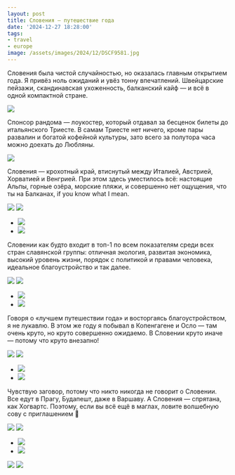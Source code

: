 ```yaml
---
layout: post
title: Словения — путешествие года
date: '2024-12-27 18:28:00'
tags:
- travel
- europe
image: /assets/images/2024/12/DSCF9581.jpg
---
```


Словения была чистой случайностью, но оказалась главным открытием года. Я привёз ноль ожиданий и увёз тонну впечатлений. Швейцарские пейзажи, скандинавская ухоженность, балканский кайф — и всё в одной компактной стране.

![](/assets/images/2024/12/DSCF9581.jpg)


Спонсор рандома — лоукостер, который отдавал за бесценок билеты до итальянского Триесте. В самам Триесте нет ничего, кроме пары развалин и богатой кофейной культуры, зато всего за полутора часа можно доехать до Любляны.

![](/assets/images/2024/12/DSCF9381.jpg)

Словения — крохотный край, втиснутый между Италией, Австрией, Хорватией и Венгрией. При этом здесь уместилось всё: настоящие Альпы, горные озёра, морские пляжи, и совершенно нет ощущения, что ты на Балканах, if you know what I mean.

![](/assets/images/2024/12/DSCF9652.jpg)
![](/assets/images/2024/12/DSCF9480.jpg)
- ![](/assets/images/2024/12/DSCF9461.jpg)
- ![](/assets/images/2024/12/DSCF9756.jpg)

Словении как будто входит в топ-1 по всем показателям среди всех стран славянской группы: отличная экология, развитая экономика, высокий уровень жизни, порядок с политикой и правами человека, идеальное благоустройство и так далее.

![](/assets/images/2024/12/DSCF9614.jpg)
![](/assets/images/2024/12/DSCF9492.jpg)
- ![](/assets/images/2024/12/DSCF9457.jpg)
- ![](/assets/images/2024/12/DSCF9485.jpg)

Говоря о «лучшем путешествии года» и восторгаясь благоустройством, я не лукавлю. В этом же году я побывал в Копенгагене и Осло — там очень круто, но круто совершенно ожидаемо. В Словении круто иначе — потому что круто внезапно!

![](/assets/images/2024/12/DSCF9620.jpg)
![](/assets/images/2024/12/DSCF9433.jpg)
- ![](/assets/images/2024/12/DSCF9434.jpg)
- ![](/assets/images/2024/12/DSCF9441.jpg)

Чувствую заговор, потому что никто никогда не говорит о Словении. Все едут в Прагу, Будапешт, даже в Варшаву. А Словения — спрятана, как Хогвартс. Поэтому, если вы всё ещё в маглах, ловите волшебную сову с приглашением 🦉

![](/assets/images/2024/12/DSCF9629.jpg)
![](/assets/images/2024/12/DSCF9401.jpg)
- ![](/assets/images/2024/12/DSCF9417.jpg)
- ![](/assets/images/2024/12/DSCF9422.jpg)

![](/assets/images/2024/12/DSCF9469.jpg)
![](/assets/images/2024/12/DSCF9616.jpg)